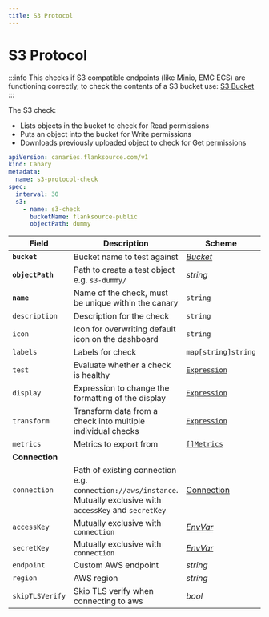 ```yaml
---
title: S3 Protocol
---
```


# <Icon name="s3"/> S3 Protocol

<Enterprise/>

:::info
This checks if S3 compatible endpoints (like Minio, EMC ECS) are functioning correctly, to check the contents of
a S3 bucket use: [S3 Bucket](s3-bucket)
:::

The S3 check:

* Lists objects in the bucket to check for Read permissions
* Puts an object into the bucket for Write permissions
* Downloads previously uploaded object to check for Get permissions

```yaml
apiVersion: canaries.flanksource.com/v1
kind: Canary
metadata:
  name: s3-protocol-check
spec:
  interval: 30
  s3:
    - name: s3-check
      bucketName: flanksource-public
      objectPath: dummy
```

| Field | Description | Scheme | Required |
| ----- | ----------- | ------ | -------- |
| **`bucket`** | Bucket name to test against | [*Bucket*](#bucket) | Yes |
| **`objectPath`** | Path to create a test object e.g. `s3-dummy/` | *string* | Yes |
| **`name`**    | Name of the check, must be unique within the canary         | `string`                                     | Yes      |
| `description` | Description for the check                                   | `string`                                     |          |
| `icon`        | Icon for overwriting default icon on the dashboard          | `string`                                     |          |
| `labels`      | Labels for check                                            | `map[string]string`                          |          |
| `test`        | Evaluate whether a check is healthy                         | [`Expression`](/concepts/health-evaluation)  |          |
| `display`     | Expression to change the formatting of the display          | [`Expression`](/concepts/display-formatting) |          |
| `transform`   | Transform data from a check into multiple individual checks | [`Expression`](/concepts/transforms)          |          |
| `metrics`     | Metrics to export from                                      | [`[]Metrics`](/concepts/metrics-exporter)    |          |
| **Connection** |  |  |  |
| `connection` | Path of existing connection e.g. `connection://aws/instance`. Mutually exclusive with `accessKey` and `secretKey` <br/> <Commercial/> | [Connection](../concepts/connections) | |
| `accessKey` | Mutually exclusive with `connection` | [*EnvVar*](../../concepts/authentication/#envvar) | Yes |
| `secretKey` | Mutually exclusive with `connection` | [*EnvVar*](../../concepts/authentication/#envvar) | Yes |
| `endpoint` | Custom AWS endpoint | *string* | |
| `region` | AWS region | *string* | |
| `skipTLSVerify` | Skip TLS verify when connecting to aws | *bool* |  |
